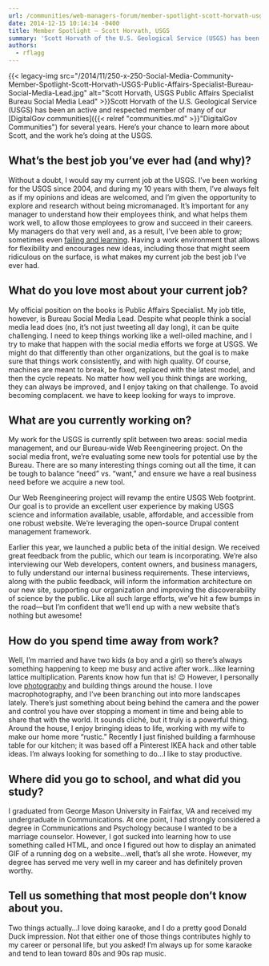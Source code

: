 ```yaml
---
url: /communities/web-managers-forum/member-spotlight-scott-horvath-usgs/
date: 2014-12-15 10:14:14 -0400
title: Member Spotlight – Scott Horvath, USGS
summary: 'Scott Horvath of the U.S. Geological Service (USGS) has been an active and respected member of many of our DigitalGov communities for several years. Here&#8217;s your chance to learn more about Scott, and the work he&#8217;s doing at the USGS. What&#8217;s the best'
authors:
  - rflagg
---
```


{{< legacy-img src="/2014/11/250-x-250-Social-Media-Community-Member-Spotlight-Scott-Horvath-USGS-Public-Affairs-Specialist-Bureau-Social-Media-Lead.jpg" alt="Scott Horvath, USGS Public Affairs Specialist Bureau Social Media Lead" >}}Scott Horvath of the U.S. Geological Service (USGS) has been an active and respected member of many of our [DigitalGov communities]({{< relref "communities.md" >}}"DigitalGov Communities") for several years. Here&#8217;s your chance to learn more about Scott, and the work he&#8217;s doing at the USGS.

## What&#8217;s the best job you&#8217;ve ever had (and why)?

Without a doubt, I would say my current job at the USGS. I&#8217;ve been working for the USGS since 2004, and during my 10 years with them, I&#8217;ve always felt as if my opinions and ideas are welcomed, and I&#8217;m given the opportunity to explore and research without being micromanaged. It’s important for any manager to understand how their employees think, and what helps them work well, to allow those employees to grow and succeed in their careers. My managers do that very well and, as a result, I&#8217;ve been able to grow; sometimes even [failing and learning](http://www.govloop.com/community/blog/demoting-yourselfit-can-be-a-good-thing/ "failing and learning"). Having a work environment that allows for flexibility and encourages new ideas, including those that might seem ridiculous on the surface, is what makes my current job the best job I&#8217;ve ever had.

## What do you love most about your current job?

My official position on the books is Public Affairs Specialist. My job title, however, is Bureau Social Media Lead. Despite what people think a social media lead does (no, it&#8217;s not just tweeting all day long), it can be quite challenging. I need to keep things working like a well-oiled machine, and I try to make that happen with the social media efforts we forge at USGS. We might do that differently than other organizations, but the goal is to make sure that things work consistently, and with high quality. Of course, machines are meant to break, be fixed, replaced with the latest model, and then the cycle repeats. No matter how well you think things are working, they can always be improved, and I enjoy taking on that challenge. To avoid becoming complacent. we have to keep looking for ways to improve.

## What are you currently working on?

My work for the USGS is currently split between two areas: social media management, and our Bureau-wide Web Reengineering project. On the social media front, we&#8217;re evaluating some new tools for potential use by the Bureau. There are so many interesting things coming out all the time, it can be tough to balance &#8220;need&#8221; vs. &#8220;want,&#8221; and ensure we have a real business need before we acquire a new tool.

Our Web Reengineering project will revamp the entire USGS Web footprint. Our goal is to provide an excellent user experience by making USGS science and information available, usable, affordable, and accessible from one robust website. We’re leveraging the open-source Drupal content management framework.

Earlier this year, we launched a public beta of the initial design. We received great feedback from the public, which our team is incorporating. We’re also interviewing our Web developers, content owners, and business managers, to fully understand our internal business requirements. These interviews, along with the public feedback, will inform the information architecture on our new site, supporting our organization and improving the discoverability of science by the public. Like all such large efforts, we’ve hit a few bumps in the road—but I&#8217;m confident that we’ll end up with a new website that’s nothing but awesome!

## How do you spend time away from work?

Well, I&#8217;m married and have two kids (a boy and a girl) so there&#8217;s always something happening to keep me busy and active after work&#8230;like learning lattice multiplication. Parents know how fun that is! 😉 However, I personally love [photography](http://scotthorvath.smugmug.com/ "Scott Horvath Photography") and building things around the house. I love macrophotography, and I&#8217;ve been branching out into more landscapes lately. There&#8217;s just something about being behind the camera and the power and control you have over stopping a moment in time and being able to share that with the world. It sounds cliché, but it truly is a powerful thing. Around the house, I enjoy bringing ideas to life, working with my wife to make our home more &#8220;rustic.&#8221; Recently I just finished building a farmhouse table for our kitchen; it was based off a Pinterest IKEA hack and other table ideas. I&#8217;m always looking for something to do&#8230;I like to stay productive.

## Where did you go to school, and what did you study?

I graduated from George Mason University in Fairfax, VA and received my undergraduate in Communications. At one point, I had strongly considered a degree in Communications and Psychology because I wanted to be a marriage counselor. However, I got sucked into learning how to use something called HTML, and once I figured out how to display an animated GIF of a running dog on a website&#8230;well, that&#8217;s all she wrote. However, my degree has served me very well in my career and has definitely proven worthy.

## Tell us something that most people don&#8217;t know about you.

Two things actually&#8230;I love doing karaoke, and I do a pretty good Donald Duck impression. Not that either one of those things contributes highly to my career or personal life, but you asked! I&#8217;m always up for some karaoke and tend to lean toward 80s and 90s rap music.